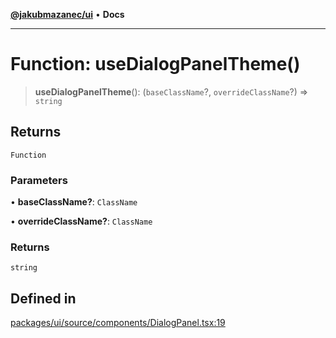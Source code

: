 [**@jakubmazanec/ui**](../README.md) • **Docs**

---

# Function: useDialogPanelTheme()

> **useDialogPanelTheme**(): (`baseClassName`?, `overrideClassName`?) => `string`

## Returns

`Function`

### Parameters

• **baseClassName?**: `ClassName`

• **overrideClassName?**: `ClassName`

### Returns

`string`

## Defined in

[packages/ui/source/components/DialogPanel.tsx:19](https://github.com/jakubmazanec/tools/blob/e8ae4d79f84effbab1b79b1c88222a54b84f3504/packages/ui/source/components/DialogPanel.tsx#L19)
